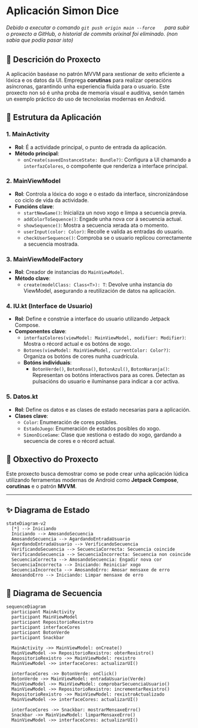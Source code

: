 # Aplicación Simon Dice
###### *Debido a executar o comando  `git push origin main --force   ` para subir o proxecto a GitHub, o historial de commits orixinal foi eliminado. (non sabia que podía pasar isto)*

## 📝 Descrición do Proxecto

A aplicación baséase no patrón MVVM para xestionar de xeito eficiente a lóxica e os datos da UI. Emprega **corutinas** para realizar operacións asíncronas, garantindo unha experiencia fluída para o usuario. Este proxecto non só é unha proba de memoria visual e auditiva, senón tamén un exemplo práctico do uso de tecnoloxías modernas en Android.

## 🔧 Estrutura da Aplicación

### 1. **MainActivity**
- **Rol**: É a actividade principal, o punto de entrada da aplicación.
- **Método principal**:
  - `onCreate(savedInstanceState: Bundle?)`: Configura a UI chamando a `interfazColores`, o compoñente que renderiza a interface principal.

### 2. **MainViewModel**
- **Rol**: Controla a lóxica do xogo e o estado da interface, sincronizándose co ciclo de vida da actividade.
- **Funcións clave**:
  - `startNewGame()`: Inicializa un novo xogo e limpa a secuencia previa.
  - `addColorToSequence()`: Engade unha nova cor á secuencia actual.
  - `showSequence()`: Mostra a secuencia xerada ata o momento.
  - `userInput(color: Color)`: Recolle e valida as entradas do usuario.
  - `checkUserSequence()`: Comproba se o usuario replicou correctamente a secuencia mostrada.

### 3. **MainViewModelFactory**
- **Rol**: Creador de instancias do `MainViewModel`.
- **Método clave**:
  - `create(modelClass: Class<T>): T`: Devolve unha instancia do ViewModel, asegurando a reutilización de datos na aplicación.

### 4. **IU.kt (Interface de Usuario)**
- **Rol**: Define e constrúe a interface do usuario utilizando Jetpack Compose.
- **Componentes clave**:
  - `interfazColores(viewModel: MainViewModel, modifier: Modifier)`: Mostra o récord actual e os botóns de xogo.
  - `Botones(viewModel: MainViewModel, currentColor: Color?)`: Organiza os botóns de cores nunha cuadrícula.
  - **Botóns individuais**:
    - `BotonVerde()`, `BotonRosa()`, `BotonAzul()`, `BotonNaranja()`: Representan os botóns interactivos para as cores. Detectan as pulsacións do usuario e ilumínanse para indicar a cor activa.

### 5. **Datos.kt**
- **Rol**: Define os datos e as clases de estado necesarias para a aplicación.
- **Clases clave**:
  - `Color`: Enumeración de cores posibles.
  - `EstadoJuego`: Enumeración de estados posibles do xogo.
  - `SimonDiceGame`: Clase que xestiona o estado do xogo, gardando a secuencia de cores e o récord actual.


## 🎯 Obxectivo do Proxecto

Este proxecto busca demostrar como se pode crear unha aplicación lúdica utilizando ferramentas modernas de Android como **Jetpack Compose**, **corutinas** e o patrón **MVVM**. 

---

## ✨ Diagrama de Estado
```mermaid
stateDiagram-v2
  [*] --> Iniciando
  Iniciando --> AmosandoSecuencia
  AmosandoSecuencia --> AgardandoEntradaUsuario
  AgardandoEntradaUsuario --> VerificandoSecuencia
  VerificandoSecuencia --> SecuenciaCorrecta: Secuencia coincide
  VerificandoSecuencia --> SecuenciaIncorrecta: Secuencia non coincide
  SecuenciaCorrecta --> AmosandoSecuencia: Engadir nova cor
  SecuenciaIncorrecta --> Iniciando: Reiniciar xogo
  SecuenciaIncorrecta --> AmosandoErro: Amosar mensaxe de erro
  AmosandoErro --> Iniciando: Limpar mensaxe de erro
```

## 💫 Diagrama de Secuencia
```mermaid
sequenceDiagram
  participant MainActivity
  participant MainViewModel
  participant RepositorioRexistro
  participant interfaceCores
  participant BotonVerde
  participant Snackbar

  MainActivity ->> MainViewModel: onCreate()
  MainViewModel ->> RepositorioRexistro: obterRexistro()
  RepositorioRexistro ->> MainViewModel: rexistro
  MainViewModel ->> interfaceCores: actualizarUI()

  interfaceCores ->> BotonVerde: onClick()
  BotonVerde ->> MainViewModel: entradaUsuario(Verde)
  MainViewModel ->> MainViewModel: comprobarSecuenciaUsuario()
  MainViewModel ->> RepositorioRexistro: incrementarRexistro()
  RepositorioRexistro ->> MainViewModel: rexistroActualizado
  MainViewModel ->> interfaceCores: actualizarUI()

  interfaceCores ->> Snackbar: mostrarMensaxeErro()
  Snackbar ->> MainViewModel: limparMensaxeErro()
  MainViewModel ->> interfaceCores: actualizarUI()
```